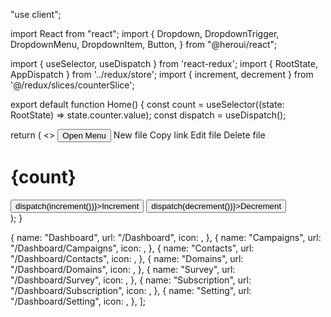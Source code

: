 "use client";

import React from "react";
import {
Dropdown,
DropdownTrigger,
DropdownMenu,
DropdownItem,
Button,
} from "@heroui/react";

import { useSelector, useDispatch } from 'react-redux';
import { RootState, AppDispatch } from '../redux/store';
import { increment, decrement } from '@/redux/slices/counterSlice';

export default function Home() {
const count = useSelector((state: RootState) => state.counter.value);
const dispatch = useDispatch<AppDispatch>();

return (
<>
<Dropdown>
<DropdownTrigger>
<Button variant="bordered">Open Menu</Button>
</DropdownTrigger>
<DropdownMenu aria-label="Static Actions">
<DropdownItem key="new">New file</DropdownItem>
<DropdownItem key="copy">Copy link</DropdownItem>
<DropdownItem key="edit">Edit file</DropdownItem>
<DropdownItem key="delete" className="text-danger" color="danger">
Delete file
</DropdownItem>
</DropdownMenu>
</Dropdown>

<div>
<h1>{count}</h1>
<button onClick={() => dispatch(increment())}>Increment</button>
<button onClick={() => dispatch(decrement())}>Decrement</button>

  </div></>
  );
}

{
name: "Dashboard",
url: "/Dashboard",
icon: <House />,
},
{
name: "Campaigns",
url: "/Dashboard/Campaigns",
icon: <Newspaper />,
},
{
name: "Contacts",
url: "/Dashboard/Contacts",
icon: <SquareUser />,
},
{
name: "Domains",
url: "/Dashboard/Domains",
icon: <Cable />,
},
{
name: "Survey",
url: "/Dashboard/Survey",
icon: <Cctv />,
},
{
name: "Subscription",
url: "/Dashboard/Subscription",
icon: <Podcast />,
},
{
name: "Setting",
url: "/Dashboard/Setting",
icon: <Cog />,
},
];
